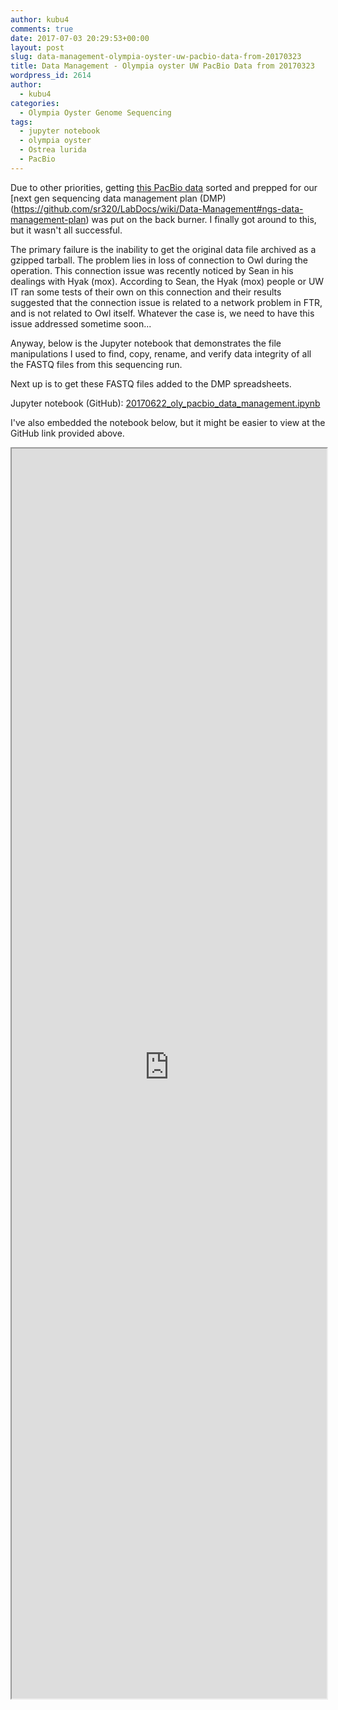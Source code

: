 ```yaml
---
author: kubu4
comments: true
date: 2017-07-03 20:29:53+00:00
layout: post
slug: data-management-olympia-oyster-uw-pacbio-data-from-20170323
title: Data Management - Olympia oyster UW PacBio Data from 20170323
wordpress_id: 2614
author:
  - kubu4
categories:
  - Olympia Oyster Genome Sequencing
tags:
  - jupyter notebook
  - olympia oyster
  - Ostrea lurida
  - PacBio
---
```


Due to other priorities, getting [this PacBio data](https://github.com/RobertsLab/project-olympia.oyster-genomic/wiki/Genome-sequencing-December-2016-(UW-PacBio)) sorted and prepped for our [next gen sequencing data management plan (DMP)(https://github.com/sr320/LabDocs/wiki/Data-Management#ngs-data-management-plan) was put on the back burner. I finally got around to this, but it wasn't all successful.

The primary failure is the inability to get the original data file archived as a gzipped tarball. The problem lies in loss of connection to Owl during the operation. This connection issue was recently noticed by Sean in his dealings with Hyak (mox). According to Sean, the Hyak (mox) people or UW IT ran some tests of their own on this connection and their results suggested that the connection issue is related to a network problem in FTR, and is not related to Owl itself. Whatever the case is, we need to have this issue addressed sometime soon...

Anyway, below is the Jupyter notebook that demonstrates the file manipulations I used to find, copy, rename, and verify data integrity of all the FASTQ files from this sequencing run.

Next up is to get these FASTQ files added to the DMP spreadsheets.

Jupyter notebook (GitHub): [20170622_oly_pacbio_data_management.ipynb](https://github.com/sr320/LabDocs/blob/master/jupyter_nbs/sam/20170622_oly_pacbio_data_management.ipynb)



I've also embedded the notebook below, but it might be easier to view at the GitHub link provided above.

<iframe src="https://render.githubusercontent.com/view/ipynb?commit=62a6072a6c454aa59120a25fddbadc43ba74ec82&enc_url=68747470733a2f2f7261772e67697468756275736572636f6e74656e742e636f6d2f73723332302f4c6162446f63732f363261363037326136633435346161353931323061323566646462616463343362613734656338322f6a7570797465725f6e62732f73616d2f32303137303632325f6f6c795f70616362696f5f646174615f6d616e6167656d656e742e6970796e62&nwo=sr320%2FLabDocs&path=jupyter_nbs%2Fsam%2F20170622_oly_pacbio_data_management.ipynb&repository_id=13746500&repository_type=Repository#56cc1c12-916d-4386-89ce-97b88c1512e4" width="100%" height="2000" scrolling="yes"></iframe>
